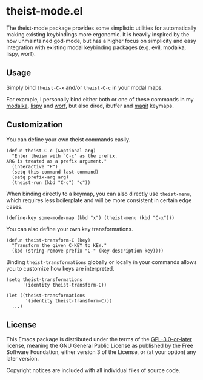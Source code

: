 # theist-mode.el

The theist-mode package provides some simplistic utilities for automatically making existing keybindings more ergonomic.
It is heavily inspired by the now unmaintained god-mode, but has a higher focus on simplicity and easy integration with existing modal keybinding packages (e.g. evil, modalka, lispy, worf).

## Usage

Simply bind `theist-C-x` and/or `theist-C-c` in your modal maps.

For example, I personally bind either both or one of these commands in my [modalka](https://github.com/mrkkrp/modalka), [lispy](https://github.com/abo-abo/lispy) and [worf](https://github.com/abo-abo/worf), but also dired, ibuffer and [magit](https://github.com/magit/magit) keymaps.

## Customization

You can define your own theist commands easily.

```emacs-lisp
(defun theist-C-c (&optional arg)
  "Enter theism with `C-c' as the prefix.
ARG is treated as a prefix argument."
  (interactive "P")
  (setq this-command last-command)
  (setq prefix-arg arg)
  (theist-run (kbd "C-c") "c"))
```

When binding directly to a keymap, you can also directly use `theist-menu`, which requires less boilerplate and will be more consistent in certain edge cases.

```emacs-lisp
(define-key some-mode-map (kbd "x") (theist-menu (kbd "C-x")))
```

You can also define your own key transformations.

```emacs-lisp
(defun theist-transform-C (key)
  "Transform the given C-KEY to KEY."
  (kbd (string-remove-prefix "C-" (key-description key))))
```

Binding `theist-transformations` globally or locally in your commands allows you to customize how keys are interpreted.

```emacs-lisp
(setq theist-transformations
      '(identity theist-transform-C))

(let ((theist-transformations
       '(identity theist-transform-C)))
  ...)
```

## License

This Emacs package is distributed under the terms of the [GPL-3.0-or-later](LICENSE) license, meaning the GNU General Public License as published by the Free Software Foundation, either version 3 of the License, or (at your option) any later version.

Copyright notices are included with all individual files of source code.
